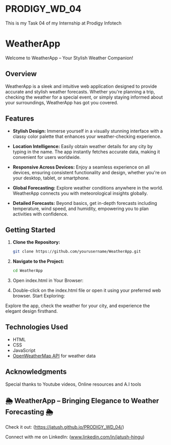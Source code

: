 # PRODIGY_WD_04

This is my Task 04 of my Internship at Prodigy Infotech 

# WeatherApp

Welcome to WeatherApp – Your Stylish Weather Companion!

## Overview

WeatherApp is a sleek and intuitive web application designed to provide accurate and stylish weather forecasts. Whether you're planning a trip, checking the weather for a special event, or simply staying informed about your surroundings, WeatherApp has got you covered.

## Features

- **Stylish Design:** Immerse yourself in a visually stunning interface with a classy color palette that enhances your weather-checking experience.

- **Location Intelligence:** Easily obtain weather details for any city by typing in the name. The app instantly fetches accurate data, making it convenient for users worldwide.

- **Responsive Across Devices:** Enjoy a seamless experience on all devices, ensuring consistent functionality and design, whether you're on your desktop, tablet, or smartphone.

- **Global Forecasting:** Explore weather conditions anywhere in the world. WeatherApp connects you with meteorological insights globally.

- **Detailed Forecasts:** Beyond basics, get in-depth forecasts including temperature, wind speed, and humidity, empowering you to plan activities with confidence.

## Getting Started

1. **Clone the Repository:**
   ```bash
   git clone https://github.com/yourusername/WeatherApp.git

2. **Navigate to the Project:**
   ```bash
   cd WeatherApp
3. Open index.html in Your Browser:

4. Double-click on the index.html file or open it using your preferred web browser.
   Start Exploring:

Explore the app, check the weather for your city, and experience the elegant design firsthand.

## Technologies Used

- HTML
- CSS
- JavaScript
- [OpenWeatherMap API](https://openweathermap.org/api) for weather data

## Acknowledgments

   Special thanks to Youtube videos, Online resources and A.I tools   

## 🌦️ **WeatherApp** – Bringing Elegance to Weather Forecasting 🌦️
   Check it out: (https://jatush.github.io/PRODIGY_WD_04/)

Connect with me on LinkedIn: (www.linkedin.com/in/jatush-hingu)
